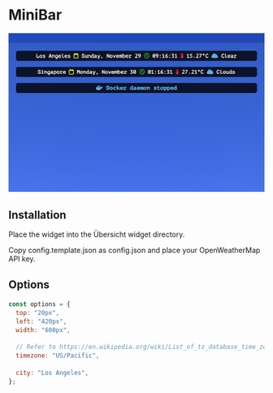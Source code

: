 # MiniBar

![MiniBar-Widget](screenshot.png)

## Installation

Place the widget into the Übersicht widget directory.

Copy config.template.json as config.json and place your OpenWeatherMap API key.

## Options

```js
const options = {
  top: "20px",
  left: "420px",
  width: "600px",

  // Refer to https://en.wikipedia.org/wiki/List_of_tz_database_time_zones
  timezone: "US/Pacific",

  city: "Los Angeles",
};
```
